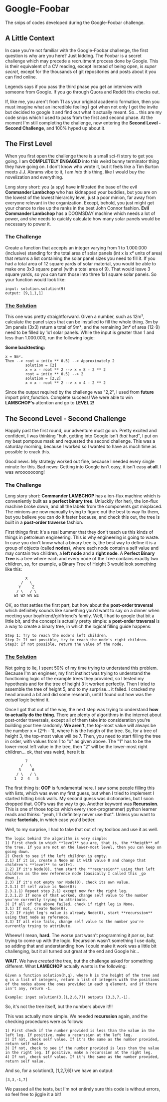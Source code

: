 # Google-Foobar
The snips of codes developed during the Google-Foobar challenge.

## A Little Context
In case you're not familiar with the Google-Foobar challenge, the first question is why are you here? Just kidding. The Foobar is a secret challenge which may precede a recruitment process done by Google. This is their equivalent of a CV reading, except instead of being open, is _super secret_, except for the thousands of git repositories and posts about it you can find online.

Legends says if you pass the third phase you get an interview with someone from Google. If you go through Quora and Reddit this checks out.

If, like me, you aren't from TI as your original academic formation, then you must imagine what an incredible feeling I got when not only I got the invite but decided to google it and find out what it actually meant. So... this are my code snips which I used to pass from the first and second phase. At the moment I'm still completing the challenge, now entering the **Second Level - Second Challenge**, and 100% hyped up about it.

## The First Level
When you first open the challenge there is a small sci-fi story to get you going. I am **COMPLETELY ENGAGED** into this weird bunny terminator thing they have going on. I don't know who wrote it, but it feels like a Tim Burton meets J.J. Abrams vibe to it, I am _into_ this thing, like I would buy the novelization and everything.

Long story short: you (a spy) have infiltrated the base of the evil **Commander Lambchop** who has kidnapped your buddies, but you are on the lowest of the lowest hierarchy level, just a poor minion, far away from everyone relevant in the organization. Except, behold, you just might get your chance to rise up the ranks in the best John Connor fashion. **Evil Commander Lambchop** has a DOOMSDAY machine which needs a lot of power, and she needs to quickly calculate how many solar panels would be necessary to power it.

### The Challenge
Create a function that accepts an integer varying from 1 to 1.000.000 (inclusive) standing for the total area of solar panels (int x is x² units of area) that returns a list containing the solar panel sizes you need to fill it. If you had a total area of 12 square yards of solar material, you would be able to make one 3x3 square panel (with a total area of 9). That would leave 3 square yards, so you can turn those into three 1x1 square solar panels. So your function would look like:
```
input: solution.solution(9)
output: [9,1,1,1]
```
### [The Solution](first-challenge.py)
This one was pretty straightforward. Given a number, such as 12m², calculate the panel sizes that can be installed to fill the whole thing. 3m by 3m panels (3x3) return a total of 9m², and the remaining 3m² of area (12-9) need to be filled by 1x1 solar panels. While the input is greater than 1 and less than 1.000.000, run the following logic:

**Some backtesting:**
```
x = 8m².
Then --> root = int(x ** 0.5) --> Approximately 2
         solution = [2]
         x = x - root ** 2 --> x = 8 - 2 ** 2
         root = int(x ** 0.5) --> 2
         solution = [2,2]
         x = x - root ** 2 --> x = 4 - 2 ** 2
```
         
Since the output required by the challenge was "2,2", I used from __future__ import print_function. Complete success! We were able to win **LAMBCHOP's** attention and go to **LEVEL 2!**

## The Second Level - Second Challenge
Happily past the first round, our adventure must go on. Pretty excited and confident, I was thinking "huh, getting into Google isn't _that_ hard", I put on my best pompous mask and requested the second challenge. This was a saturday morning, because I worked so I wanted to have as much time as possible to crack this.

Good news: My strategy worked out fine, because I needed every single minute for this.
Bad news: Getting into Google isn't easy, it isn't easy **at all**. I was wrooooooong!

### The Challenge
Long story short: **Commander LAMBCHOP** has a ion-flux machine which is conveniently built as a **perfect binary tree**. Unluckily (for her), the ion-flux machine broke down, and all the labels from the components got misplaced. The minions are now manually trying to figure out the best to way fix them, but you believe you can do it faster because, and check this out, the tree is built in a **post-order traverse** fashion.

First things first: It's a real bummer that they don't teach us this kinds of things in petroleum engineering. This is why engineering is going to waste.
In case you don't know what a binary tree is, the best way to define it is a group of objects (called **nodes**), where each node contain a self value and may contain two children, a **left node** and a  **right node**. A **Perfect Binary Tree** is a tree where each and every node of the Tree contains exactly two children, so, for example, a Binary Tree of Height 3 would look something like this:
```
         X
       /   \
      Y     Z
     / \   / \
    W1 W2 W3 W4
```
OK, so that settles the first part, but how about the **post-order traversal** which definitely sounds like something you'd want to say on a dinner when meeting your boyfriend/girlfriend's family. Well, I had to google that bit a little bit, and the concept is actually pretty simple: a **post-order traversal** is a way to create a binary tree, in which the logical filling guide happens:
```
Step 1: Try to reach the node's left children.
Step 2: If not possible, try to reach the node's right children.
Step3: If not possible, return the value of the node.
```
### [The Solution](second-chall-level1.py)
Not going to lie, I spent 50% of my time trying to understand this problem. Because I'm an engineer, my first instinct was trying to understand the functioning logic of the example trees they provided, so I tested my hypothesis and for the tree of height 3 it worked perfectly. Then I tried to assemble the tree of height 5, and to my surprise... it failed. I cracked my head around a bit and did some research, until I found out how was the _actual_ logic behind it.

Once I got that out of the way, the next step was trying to understand **how to actually do the thing**. There are plenty of algorithms in the internet about post-order traversals, except all of them take into consideration you're building your tree randomly. **We aren't**, the top-most value will always be the number x = (2^h - 1), where h is the heigth of the tree. So, for a tree of height 3, the top-most value will be 7. Then, you need to start filling the tree in order, with values from 1 to "x" as given above. The "1" has to be the lower-most left value in the tree, then "2" will be the lower-most right children... ok, that was weird, here it is:
```
         7
       /   \
      3     6
     / \   / \
    1  2  4   5
```
The first thing is: **OOP** is fundamental here. I saw some people filling this with lists, which was even my first guess, but when I tried to implement I started hitting brick walls. My second guess was dictionaries, but I soon dropped that. OOPs was the way to go. Another keyword was **Recurssion**. This is one of those topics which every (non-programmer) python learner reads and thinks: "yeah, I'll definitely never use that". Unless you want to make **factorials**, in which case you'd better.

Well, to my surprise, I had to take that out of my toolbox and use it as well.

```
The logic behind the algorithm is very simple:
1) First check in which **level** you are, that is, the **heigth** of the tree. If you are not on the lower-most level, then you can keep on going down.
2) Check to see if the left children is empty. 
2.1) If it is, create a Node on it with value 0 and change that children's **level** to self+1.
2.2) If it's Node(0), then start the **recurssion** using that left children as the new reference node (basically I called this _go down_).
2.3) If it's not empty nor Node(0), check its own value.
2.3.1) If self value is Node(0):
2.3.1.1) Repeat step 2.1) except now for the right leg.
2.3.1.2) If none of that worked, change self value to the number you're currently trying to attribute.
3) If all of the above failed, check if right leg is None.
3.1) If not, create Node(0).
3.2) If right leg's value is already Node(0), start **recurssion** using that node as reference.
3.3) If all else fails, change self value to the number you're currently trying to attribute.
```
Wheew! I mean, **hard**. The worse part wasn't programming it _per se_, but trying to come up with the logic. Recurssion wasn't something I use daily, so adding that and understanding how I could make it work was a little bit challenging, but it all turned out great at the end and Google hir...

**WAIT**. We have _created_ the tree, but the challenge asked for something different. What **LAMBCHOP** actually wants is the following:

```
Given a function solution(h,q), where h is the height of the tree and q is a list of integers, return a list of integers with the positions of the nodes above the ones provided in each q element, and if there isn't any, return -1.

Example: input solution(3,[1,2,6,7]) outputs [3,3,7,-1].
```
So, it's not the tree itself, but the numbers above it!!!

This was actually more simple. We needed **recurssion** again, and the checking procedures were as follows:
```
1) First check if the number provided is less than the value in the left leg. If positive, make a recurssion at the left leg.
2) If not, check self value. If it's the same as the number provided, return self value.
3) If not, check to see if the number provided is less than the value in the right leg. If positive, make a recurssion at the right leg.
4) If not, check self value. If it's the same as the number provided, return self value.
```
And so, for a solution(3, [1,2,7,6]) we have an output:
```
[3,3,-1,7]
```
We passed all the tests, but I'm not entirely sure this code is without errors, so feel free to jiggle it a bit!

